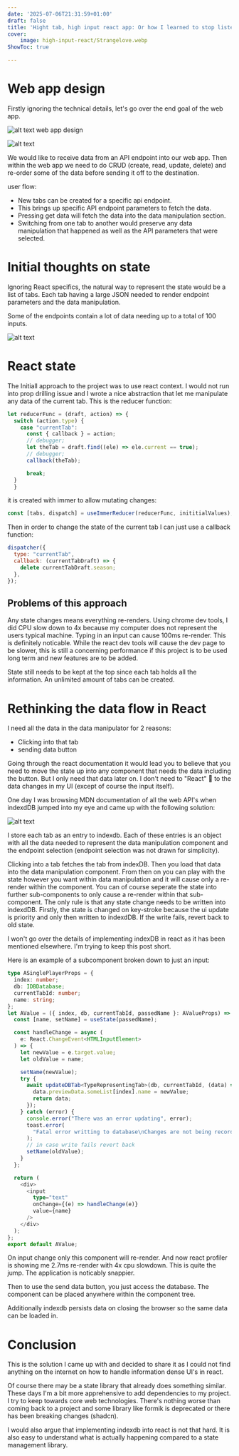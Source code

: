 ```yaml
---
date: '2025-07-06T21:31:59+01:00'
draft: false
title: 'Hight tab, high input react app: Or how I learned to stop listening to react docs and learn data flow.'
cover:
    image: high-input-react/Strangelove.webp
ShowToc: true

---
```


# Web app design

Firstly ignoring the technical details, let's go over the end goal of the web app. 

![alt text](/blog/high-input-react/image-1.png)
web app design


![alt text](/blog/high-input-react/image-2.png)

We would like to receive data from an API endpoint into our web app. Then within the web app we need to do CRUD (create, read, update, delete) and re-order some of the data before sending it off to the destination.

user flow:

- New tabs can be created for a specific api endpoint. 
- This brings up specific API endpoint parameters to fetch the data. 
- Pressing get data will fetch the data into the data manipulation section. 
- Switching from one tab to another would preserve any data manipulation that happened as well as the API parameters that were selected. 


# Initial thoughts on state


Ignoring React specifics, the natural way to represent the state would be a list of tabs. Each tab having a large JSON needed to render endpoint parameters and the data manipulation. 

Some of the endpoints contain a lot of data needing up to a total of 100 inputs. 

![alt text](/blog/high-input-react/image-4.png)

# React state

The Initiall approach to the project was to use react context. I would not run into prop drilling issue and I wrote a nice abstraction that let me manipulate any data of the current tab. 
This is the reducer function:
```javascript
let reducerFunc = (draft, action) => {
  switch (action.type) {
    case "currentTab":
      const { callback } = action;
      // debugger;
      let theTab = draft.find((ele) => ele.current == true);
      // debugger;
      callback(theTab);

      break;
  }
  }

```
it is created with immer to allow mutating changes:
```javascript
const [tabs, dispatch] = useImmerReducer(reducerFunc, inititialValues);
```


Then in order to change the state of the current tab I can just use a callback function:

```javascript
dispatcher({
  type: "currentTab",
  callback: (currentTabDraft) => {
    delete currentTabDraft.season;
  },
});
```

## Problems of this approach
Any state changes means everything re-renders. Using chrome dev tools, I did CPU slow down to 4x because my computer does not represent the users typical machine. Typing in an input can cause 100ms re-render. This is definitely noticable. While the react dev tools will cause the dev page to be slower, this is still a concerning performance if this project is to be used long term and new features are to be added. 



State still needs to be kept at the top since each tab holds all the information. An unlimited amount of tabs can be created. 


# Rethinking the data flow in React

I need all the data in the data manipulator for 2 reasons: 
- Clicking into that tab 
- sending data button

Going through the react documentation it would lead you to believe that you need to move the state up into any component that needs the data including the button. But I only need that data later on. I don't need to "React" 🤯 to the data changes in my UI (except of course the input itself). 

One day I was browsing MDN documentation of all the web API's when indexdDB jumped into my eye and came up with the following solution:

![alt text](/blog/high-input-react/image-5.png)

I store each tab as an entry to indexdb. Each of these entries is an object with all the data needed to represent the data manipulation component and the endpoint selection (endpoint selection was not drawn for simplicity). 

Clicking into a tab fetches the tab from indexDB. Then you load that data into the data manipulation component. From then on you can play with the state however you want within data manipulation and it will cause only a re-render within the component. You can of course seperate the state into further sub-components to only cause a re-render within that sub-component. The only rule is that any state change needs to be written into indexdDB. Firstly, the state is changed on key-stroke because the ui update is priority and only then written to indexdDB. If the write fails, revert back to old state. 

I won't go over the details of implementing indexDB in react as it has been mentioned elsewhere. I'm trying to keep this post short. 


Here is an example of a subcomponent broken down to just an input:

```typescript
type ASinglePlayerProps = {
  index: number;
  db: IDBDatabase;
  currentTabId: number;
  name: string;
};
let AValue = ({ index, db, currentTabId, passedName }: AValueProps) => {
  const [name, setName] = useState(passedName);

  const handleChange = async (
    e: React.ChangeEvent<HTMLInputElement>
  ) => {
    let newValue = e.target.value;
    let oldValue = name;

    setName(newValue);
    try {
      await updateDBTab<TypeRepresentingTab>(db, currentTabId, (data) => {
        data.previewData.someList[index].name = newValue;
        return data;
      });
    } catch (error) {
      console.error("There was an error updating", error);
      toast.error(
        "Fatal error writting to database\nChanges are not being recorded"
      );
      // in case write fails revert back
      setName(oldValue);
    }
  };

  return (
    <div>
      <input
        type="text"
        onChange={(e) => handleChange(e)}
        value={name}
      />
    </div>
  );
};
export default AValue;
```

On input change only this component will re-render. And now react profiler is showing me 2.7ms re-render with 4x cpu slowdown. This is quite the jump. The application is noticably snappier. 

Then to use the send data button, you just access the database. The component can be placed anywhere within the component tree. 

Additionally indexdb persists data on closing the browser so the same data can be loaded in. 


# Conclusion
This is the solution I came up with and decided to share it as I could not find anything on the internet on how to handle information dense UI's in react.

Of course there may be a state library that already does something similar. These days I'm a bit more apprehensive to add dependencies to my project. I try to keep towards core web technologies. There's nothing worse than coming back to a project and some library like formik is deprecated or there has been breaking changes (shadcn). 

I would also argue that implementing indexdb into react is not that hard. It is also easy to understand what is actually happening compared to a state management library. 

